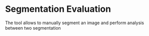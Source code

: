 # Segmentation Evaluation
The tool allows to manually segment an image and perform analysis between two segmentation
